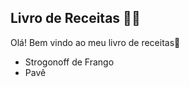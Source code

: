 ## Livro de Receitas :woman_cook:

Olá! Bem vindo ao meu livro de receitas:wave:

- Strogonoff de Frango
- Pavê